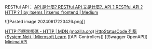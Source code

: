 RESTful API：
[API 是什麼? RESTful API 又是什麼?. API ? RESTful API ? HTTP ? | by itsems | itsems_frontend | Medium](https://medium.com/itsems-frontend/api-%E6%98%AF%E4%BB%80%E9%BA%BC-restful-api-%E5%8F%88%E6%98%AF%E4%BB%80%E9%BA%BC-a001a85ab638)

![[Pasted image 20240917223426.png]]

[HTTP 回應狀態碼 - HTTP | MDN (mozilla.org)](https://developer.mozilla.org/zh-TW/docs/Web/HTTP/Status)
[HttpStatusCode 列舉 (System.Net) | Microsoft Learn](https://learn.microsoft.com/zh-tw/dotnet/api/system.net.httpstatuscode?view=net-5.0)
[[API Controllers]]
[[Swagger OpenAPI]]
[MinimalAPI](https://learn.microsoft.com/zh-tw/aspnet/core/fundamentals/minimal-apis/overview?view=aspnetcore-8.0)
